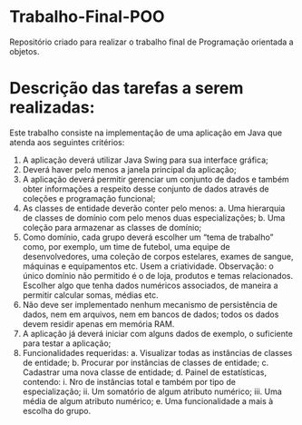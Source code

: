 # Trabalho-Final-POO
Repositório criado para realizar o trabalho final de Programação orientada a objetos.

# Descrição das tarefas a serem realizadas:

Este trabalho consiste na implementação de uma aplicação em Java que atenda aos seguintes critérios:
1. A aplicação deverá utilizar Java Swing para sua interface gráfica;
2. Deverá haver pelo menos a janela principal da aplicação;
3. A aplicação deverá permitir gerenciar um conjunto de dados e também obter informações a respeito
desse conjunto de dados através de coleções e programação funcional;
4. As classes de entidade deverão conter pelo menos:
a. Uma hierarquia de classes de domínio com pelo menos duas especializações;
b. Uma coleção para armazenar as classes de domínio;
5. Como domínio, cada grupo deverá escolher um “tema de trabalho” como, por exemplo, um time de
futebol, uma equipe de desenvolvedores, uma coleção de corpos estelares, exames de sangue,
máquinas e equipamentos etc. Usem a criatividade. Observação: o único domínio não permitido é o
de loja, produtos e temas relacionados. Escolher algo que tenha dados numéricos associados, de
maneira a permitir calcular somas, médias etc.
6. Não deve ser implementado nenhum mecanismo de persistência de dados, nem em arquivos, nem
em bancos de dados; todos os dados devem residir apenas em memória RAM.
7. A aplicação já deverá iniciar com alguns dados de exemplo, o suficiente para testar a aplicação;
8. Funcionalidades requeridas:
a. Visualizar todas as instâncias de classes de entidade;
b. Procurar por instâncias de classes de entidade;
c. Cadastrar uma nova classe de entidade;
d. Painel de estatísticas, contendo:
i. Nro de instâncias total e também por tipo de especialização;
ii. Um somatório de algum atributo numérico;
iii. Uma média de algum atributo numérico;
e. Uma funcionalidade a mais à escolha do grupo.
